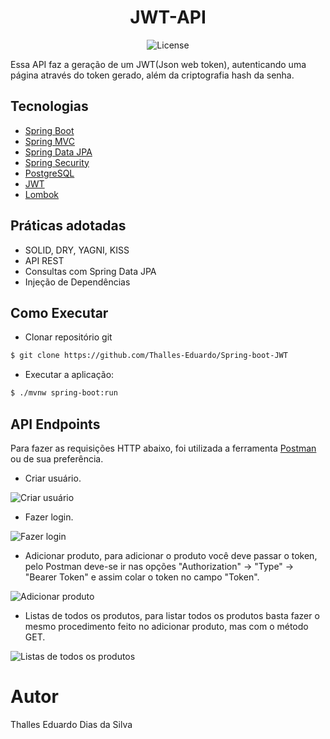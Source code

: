 <h1 align="center">
  JWT-API
</h1>

<p align="center">
 <img src="https://img.shields.io/static/v1?label=License&message=MIT&color=8257E5&labelColor=000000" alt="License" />
</p>

Essa API faz a geração de um JWT(Json web token), autenticando uma página através do token gerado, além da criptografia hash da senha.


## Tecnologias
 
- [Spring Boot](https://spring.io/projects/spring-boot)
- [Spring MVC](https://docs.spring.io/spring-framework/reference/web/webmvc.html)
- [Spring Data JPA](https://spring.io/projects/spring-data-jpa)
- [Spring Security](https://spring.io/projects/spring-security)
- [PostgreSQL](https://www.postgresql.org/download/)
- [JWT](https://jwt.io)
- [Lombok](https://projectlombok.org)

## Práticas adotadas

- SOLID, DRY, YAGNI, KISS
- API REST
- Consultas com Spring Data JPA
- Injeção de Dependências

## Como Executar

- Clonar repositório git
```bash
$ git clone https://github.com/Thalles-Eduardo/Spring-boot-JWT
```
- Executar a aplicação:
```bash
$ ./mvnw spring-boot:run
```

## API Endpoints

Para fazer as requisições HTTP abaixo, foi utilizada a ferramenta [Postman](https://www.postman.com/downloads/) ou de sua preferência.

- Criar usuário.  

![Criar usuário](https://github.com/Thalles-Eduardo/Spring-boot-JWT/assets/69612509/ac2193dd-2256-4018-999e-d7b028594acb)

- Fazer login.

![Fazer login](https://github.com/Thalles-Eduardo/Spring-boot-JWT/assets/69612509/63c872b9-26be-4608-86a8-13a04b40b95d)

- Adicionar produto, para adicionar o produto você deve passar o token, pelo Postman deve-se ir nas opções "Authorization" -> "Type" -> "Bearer Token" e assim colar o token no campo "Token".

![Adicionar produto](https://github.com/Thalles-Eduardo/Spring-boot-JWT/assets/69612509/938acf4f-d31a-49d3-b54d-8f957fc01222)

- Listas de todos os produtos, para listar todos os produtos basta fazer o mesmo procedimento feito no adicionar produto, mas com o método GET.
  
![Listas de todos os produtos](https://github.com/Thalles-Eduardo/Spring-boot-JWT/assets/69612509/56dbd941-56b7-4659-b451-fe7a9b91161a)


# Autor

Thalles Eduardo Dias da Silva

